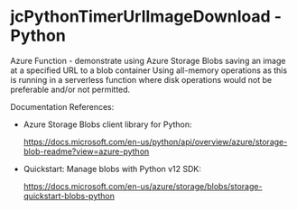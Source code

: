 # jcPythonTimerUrlImageDownload - Python

Azure Function - demonstrate using Azure Storage Blobs saving an image at a specified URL to a blob container
Using all-memory operations as this is running in a serverless function where disk operations would not be
preferable and/or not permitted.

 Documentation References:

  - Azure Storage Blobs client library for Python:

    https://docs.microsoft.com/en-us/python/api/overview/azure/storage-blob-readme?view=azure-python

  - Quickstart: Manage blobs with Python v12 SDK:

    https://docs.microsoft.com/en-us/azure/storage/blobs/storage-quickstart-blobs-python

